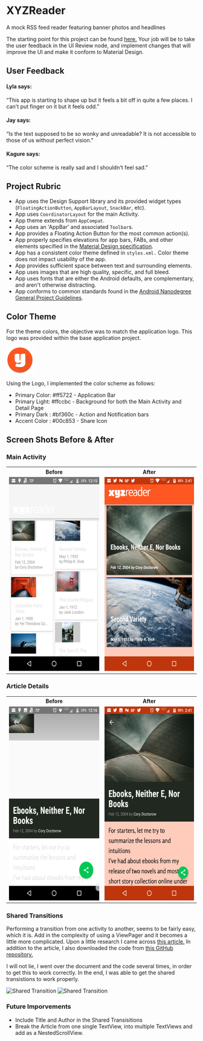 # XYZReader
A mock RSS feed reader featuring banner photos and headlines

The starting point for this project can be found [here.](https://github.com/udacity/xyz-reader-starter-code)
Your job will be to take the user feedback in the UI Review node, and implement changes that will improve the UI and make it conform to Material Design.

## User Feedback
#### Lyla says:
“This app is starting to shape up but it feels a bit off in quite a few places. I can't put finger on it but it feels odd.”
#### Jay says:
“Is the text supposed to be so wonky and unreadable? It is not accessible to those of us without perfect vision."
#### Kagure says:
“The color scheme is really sad and I shouldn't feel sad.”

## Project Rubric
* App uses the Design Support library and its provided widget types (`FloatingActionButton`, `AppBarLayout`, `SnackBar`, etc).
* App uses `CoordinatorLayout` for the main Activity.
* App theme extends from `AppCompat`.
* App uses an 'AppBar' and associated `Toolbar`s.
* App provides a Floating Action Button for the most common action(s).
* App properly specifies elevations for app bars, FABs, and other elements specified in the [Material Design specification](http://www.google.com/design/spec/material-design/introduction.html).
* App has a consistent color theme defined in `styles.xml.` Color theme does not impact usability of the app.
* App provides sufficient space between text and surrounding elements.
* App uses images that are high quality, specific, and full bleed.
* App uses fonts that are either the Android defaults, are complementary, and aren't otherwise distracting.
* App conforms to common standards found in the [Android Nanodegree General Project Guidelines](http://udacity.github.io/android-nanodegree-guidelines/core.html).

## Color Theme
<p>For the theme colors, the objective was to match the application logo. This logo was provided within the base application project.</p>
<img src="https://github.com/jallmitch/XYZReader/blob/master/XYZReader/src/main/res/mipmap-hdpi/ic_launcher.png" alt="App Logo">

Using the Logo, I implemented the color scheme as follows:
* Primary Color: #ff5722 - Application Bar
* Primary Light: #ffccbc - Background for both the Main Activity and Detail Page
* Primary Dark : #bf360c - Action and Notification bars
* Accent Color : #00c853 - Share Icon

## Screen Shots Before & After
### Main Activity
<table>
  <tr>
  <th>Before</th>
  <th>After</th>
  </tr>
  <tr>
  <td><img src="ArticleCards_Before.png" alt="Main Activity" width="288" height="512"></td>
  <td><img src="ArticleCards_After.png" alt="Main Activity" width="288" height="512"></td>
  </tr>
</table>

### Article Details
<table>
  <tr>
  <th>Before</th>
  <th>After</th>
  </tr>
  <tr>
  <td><img src="ArticleDetail_Before.png" alt="Main Activity" width="288" height="512"></td>
  <td><img src="ArticleDetail_After.png" alt="Main Activity" width="288" height="512"></td>
  </tr>
</table>

### Shared Transitions
Performing a transition from one activity to another, seems to be fairly easy, which it is. Add in the complexity of using a ViewPager and it becomes a little more complicated. Upon a little research I came across [this article.](http://www.androiddesignpatterns.com/2015/03/activity-postponed-shared-element-transitions-part3b.html) In addition to the article, I also downloaded the code from [this GitHub repository.](https://github.com/alexjlockwood/adp-activity-transitions)

I will not lie, I went over the document and the code several times, in order to get this to work correctly. In the end, I was able to get the shared transistions to work properly.

<image src="singlePageTransition.gif" alt="Shared Transition">
<image src="changePageTransition.gif" alt="Shared Transition">

### Future Imporvements
* Include Title and Author in the Shared Transisitions
* Break the Article from one single TextView, into multiple TextViews and add as a NestedScrollView.
